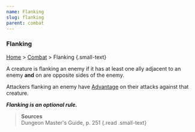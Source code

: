 ```yaml
---
name: Flanking
slug: flanking
parent: combat
---
```

### Flanking
[Home](dm-operations-center) > [Combat](combat) > Flanking {.small-text}

A creature is flanking an enemy if it has at least one ally adjacent to an enemy **and** on are opposite sides of the enemy.

Attackers flanking an enemy have [Advantage](advantage-and-disadvantage) on their attacks against that creature.

***Flanking is an optional rule.***

> **Sources** <br/>
> Dungeon Master's Guide, p. 251
{.read .small-text}
